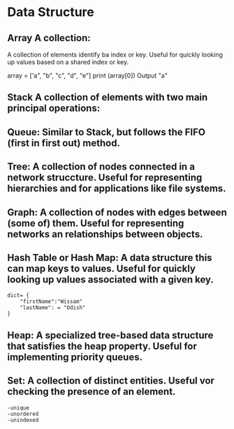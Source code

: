 # Data Structure

## Array A collection: 
A collection of elements identify ba index or key. Useful for quickly looking up values based on a shared index or key.

array = ['a", "b", "c", "d", "e"]
print (array[0]) Output "a"

## Stack A collection of elements with two main principal operations:
## Queue: Similar to Stack, but follows the FIFO (first in first out) method.

## Tree: A collection of nodes connected in a network struccture. Useful for representing hierarchies and for applications like file systems.
## Graph: A collection of nodes with edges between (some of) them. Useful for representing networks an relationships between objects.

## Hash Table or Hash Map: A data structure this can map keys to values. Useful for quickly looking up values associated with a given key.
    dict= {
        "firstName":"Wissam"
        "lastName": = "Odish"
    }

## Heap: A specialized tree-based data structure that satisfies the heap property. Useful for implementing priority queues.

## Set: A collection of distinct entities. Useful vor checking the presence of an element.
    -unique
    -unordered
    -unindexed